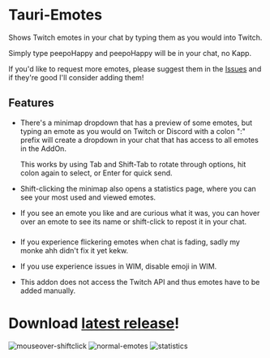 # Tauri-Emotes
Shows Twitch emotes in your chat by typing them as you would into Twitch.

Simply type peepoHappy and peepoHappy will be in your chat, no Kapp.

 

If you'd like to request more emotes, please suggest them in the [Issues](https://github.com/MrUnstable/TauriEmotes/issues) and if they're good I'll consider adding them!

 
 ## Features

- There's a minimap dropdown that has a preview of some emotes, but typing an emote as you would on Twitch or Discord with a colon ":" prefix will create a dropdown in your chat that has access to all emotes in the AddOn.
 
  This works by using Tab and Shift-Tab to rotate through options, hit colon again to select, or Enter for quick send.
 

- Shift-clicking the minimap also opens a statistics page, where you can see your most used and viewed emotes.

- If you see an emote you like and are curious what it was, you can hover over an emote to see its name or shift-click to repost it in your chat.
### 
- If you experience flickering emotes when chat is fading, sadly my monke ahh didn't fix it yet kekw.

- If you use experience issues in WIM, disable emoji in WIM.


- This addon does not access the Twitch API and thus emotes have to be added manually.
# Download [latest release](https://github.com/MrUnstable/TauriEmotes/releases/)!
![mouseover-shiftclick](https://github.com/user-attachments/assets/32b78e42-20c9-4cb8-8544-13916d86eb17)
![normal-emotes](https://github.com/user-attachments/assets/8caae7b8-2dd4-4809-83ed-795cfe96890e)
![statistics](https://github.com/user-attachments/assets/f3d871b3-fd47-4ab4-a7af-c2430354416b)


